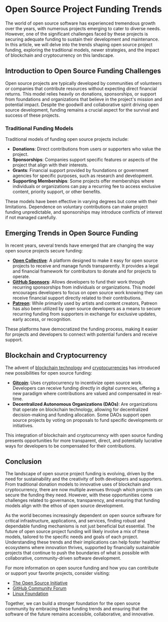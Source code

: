 # Open Source Project Funding Trends
The world of open source software has experienced tremendous growth over the years, with numerous projects emerging to cater to diverse needs. However, one of the significant challenges faced by these projects is securing adequate funding to sustain their development and maintenance. In this article, we will delve into the trends shaping open source project funding, exploring the traditional models, newer strategies, and the impact of blockchain and cryptocurrency on this landscape.

## Introduction to Open Source Funding Challenges
Open source projects are typically developed by communities of volunteers or companies that contribute resources without expecting direct financial returns. This model relies heavily on donations, sponsorships, or support from foundations and organizations that believe in the project's mission and potential impact. Despite the goodwill and collaborative spirit driving open source development, funding remains a crucial aspect for the survival and success of these projects.

### Traditional Funding Models
Traditional models of funding open source projects include:
- **Donations**: Direct contributions from users or supporters who value the project.
- **Sponsorships**: Companies support specific features or aspects of the project that align with their interests.
- **Grants**: Financial support provided by foundations or government agencies for specific purposes, such as research and development.
- **Supporting Memberships**: Some projects offer memberships where individuals or organizations can pay a recurring fee to access exclusive content, priority support, or other benefits.

These models have been effective in varying degrees but come with their limitations. Dependence on voluntary contributions can make project funding unpredictable, and sponsorships may introduce conflicts of interest if not managed carefully.

## Emerging Trends in Open Source Funding
In recent years, several trends have emerged that are changing the way open source projects secure funding:
- **[Open Collective](https://opencollective.com/)**: A platform designed to make it easy for open source projects to receive and manage funds transparently. It provides a legal and financial framework for contributors to donate and for projects to operate.
- **[GitHub Sponsors](https://github.com/sponsors)**: Allows developers to fund their work through recurring sponsorships from individuals or organizations. This model encourages developers to focus on open source work knowing they can receive financial support directly related to their contributions.
- **[Patreon](https://www.patreon.com/)**: While primarily used by artists and content creators, Patreon has also been utilized by open source developers as a means to secure recurring funding from supporters in exchange for exclusive updates, early access, or recognition.

These platforms have democratized the funding process, making it easier for projects and developers to connect with potential funders and receive support.

## Blockchain and Cryptocurrency
The advent of [blockchain technology](https://en.wikipedia.org/wiki/Blockchain) and [cryptocurrencies](https://en.wikipedia.org/wiki/Cryptocurrency) has introduced new possibilities for open source funding:
- **[Gitcoin](https://gitcoin.co/)**: Uses cryptocurrency to incentivize open source work. Developers can receive funding directly in digital currencies, offering a new paradigm where contributions are valued and compensated in real-time.
- **Decentralized Autonomous Organizations (DAOs)**: Are organizations that operate on blockchain technology, allowing for decentralized decision-making and funding allocation. Some DAOs support open source projects by voting on proposals to fund specific developments or initiatives.

This integration of blockchain and cryptocurrency with open source funding presents opportunities for more transparent, direct, and potentially lucrative ways for developers to be compensated for their contributions.

## Conclusion
The landscape of open source project funding is evolving, driven by the need for sustainability and the creativity of both developers and supporters. From traditional donation models to innovative uses of blockchain and cryptocurrency, there are now multiple avenues through which projects can secure the funding they need. However, with these opportunities come challenges related to governance, transparency, and ensuring that funding models align with the ethos of open source development.

As the world becomes increasingly dependent on open source software for critical infrastructure, applications, and services, finding robust and dependable funding mechanisms is not just beneficial but essential. The future of open source project funding will likely involve a mix of these models, tailored to the specific needs and goals of each project. Understanding these trends and their implications can help foster healthier ecosystems where innovation thrives, supported by financially sustainable projects that continue to push the boundaries of what is possible with collaborative, community-driven software development.

For more information on open source funding and how you can contribute or support your favorite projects, consider visiting:
- [The Open Source Initiative](https://opensource.org/)
- [GitHub Community Forum](https://github.community/)
- [Linux Foundation](https://www.linuxfoundation.org/)

Together, we can build a stronger foundation for the open source community by embracing these funding trends and ensuring that the software of the future remains accessible, collaborative, and innovative.